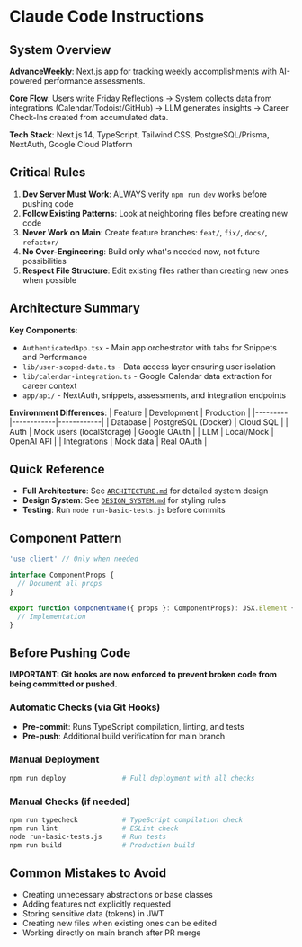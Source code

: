 # Claude Code Instructions

## System Overview

**AdvanceWeekly**: Next.js app for tracking weekly accomplishments with AI-powered performance assessments.

**Core Flow**: Users write Friday Reflections → System collects data from integrations (Calendar/Todoist/GitHub) → LLM generates insights → Career Check-Ins created from accumulated data.

**Tech Stack**: Next.js 14, TypeScript, Tailwind CSS, PostgreSQL/Prisma, NextAuth, Google Cloud Platform

## Critical Rules

1. **Dev Server Must Work**: ALWAYS verify `npm run dev` works before pushing code
2. **Follow Existing Patterns**: Look at neighboring files before creating new code
3. **Never Work on Main**: Create feature branches: `feat/`, `fix/`, `docs/`, `refactor/`
4. **No Over-Engineering**: Build only what's needed now, not future possibilities
5. **Respect File Structure**: Edit existing files rather than creating new ones when possible

## Architecture Summary

**Key Components**:
- `AuthenticatedApp.tsx` - Main app orchestrator with tabs for Snippets and Performance
- `lib/user-scoped-data.ts` - Data access layer ensuring user isolation
- `lib/calendar-integration.ts` - Google Calendar data extraction for career context
- `app/api/` - NextAuth, snippets, assessments, and integration endpoints

**Environment Differences**:
| Feature | Development | Production |
|---------|------------|------------|
| Database | PostgreSQL (Docker) | Cloud SQL |
| Auth | Mock users (localStorage) | Google OAuth |
| LLM | Local/Mock | OpenAI API |
| Integrations | Mock data | Real OAuth |

## Quick Reference

- **Full Architecture**: See [`ARCHITECTURE.md`](./ARCHITECTURE.md) for detailed system design
- **Design System**: See [`DESIGN_SYSTEM.md`](./DESIGN_SYSTEM.md) for styling rules
- **Testing**: Run `node run-basic-tests.js` before commits

## Component Pattern

```typescript
'use client' // Only when needed

interface ComponentProps {
  // Document all props
}

export function ComponentName({ props }: ComponentProps): JSX.Element {
  // Implementation
}
```

## Before Pushing Code

**IMPORTANT: Git hooks are now enforced to prevent broken code from being committed or pushed.**

### Automatic Checks (via Git Hooks)
- **Pre-commit**: Runs TypeScript compilation, linting, and tests
- **Pre-push**: Additional build verification for main branch

### Manual Deployment
```bash
npm run deploy              # Full deployment with all checks
```

### Manual Checks (if needed)
```bash
npm run typecheck           # TypeScript compilation check
npm run lint                # ESLint check
node run-basic-tests.js     # Run tests
npm run build               # Production build
```

## Common Mistakes to Avoid

- Creating unnecessary abstractions or base classes
- Adding features not explicitly requested
- Storing sensitive data (tokens) in JWT
- Creating new files when existing ones can be edited
- Working directly on main branch after PR merge